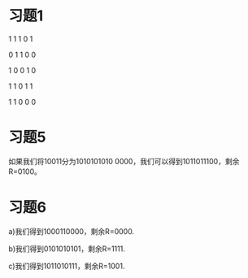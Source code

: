 # 习题1

1 1 1 0 1

0 1 1 0 0

1 0 0 1 0

1 1 0 1 1

1 1 0 0 0

# 

# 习题5

如果我们将10011分为1010101010 0000，我们可以得到1011011100，剩余R=0100。

# 

# 习题6

a)我们得到1000110000，剩余R=0000.

b)我们得到0101010101，剩余R=1111.

c)我们得到1011010111，剩余R=1001.